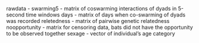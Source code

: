 rawdata - 
swarming5 - matrix of coswarming interactions of dyads in 5-second time windows
days - matrix of days when co-swarming of dyads was recorded
reletedness - matrix of pairwise genetic relatedness
noopportunity - matrix for censoring data, bats did not have the opportunity to be observed together
sexage - vector of individual’s age category 
